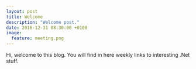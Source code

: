 ```yaml
---
layout: post
title: Welcome
description: "Welcome post."
date: 2016-12-31 08:30:00 +0100
image:
  feature: meeting.png
---
```


Hi, welcome to this blog.
You will find in here weekly links to interesting .Net stuff.